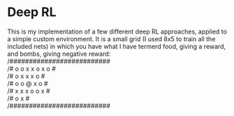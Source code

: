 # Deep RL
This is my implementation of a few different deep RL approaches, applied to a simple custom environment. It is a small grid (I used 8x5 to train all the included nets) in which you have
what I have termerd food, giving a reward, and bombs, giving negative reward:  
/##########################  
/# o  o     x  x  o  x  o #  
/# o  x  x  x        o    #  
/# o  o           @  x  o #  
/#    x  x  x     o  o  x #  
/#                o     x #  
/##########################  